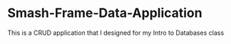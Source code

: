 # Smash-Frame-Data-Application
 This is a CRUD application that I designed for my Intro to Databases class
